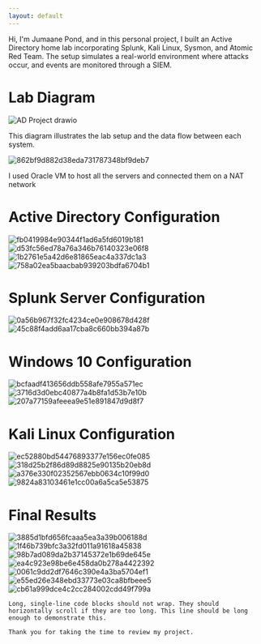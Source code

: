 ```yaml
---
layout: default
---
```


Hi, I'm Jumaane Pond, and in this personal project, I built an Active Directory home lab incorporating Splunk, Kali Linux, Sysmon, and Atomic Red Team. The setup simulates a real-world environment where attacks occur, and events are monitored through a SIEM.







# Lab Diagram

![AD Project drawio](https://github.com/user-attachments/assets/7f01f634-2d8e-44f5-a0c4-7692bd9f230f)

This diagram illustrates the lab setup and the data flow between each system. 

![862bf9d882d38eda731787348bf9deb7](https://github.com/user-attachments/assets/626561bd-6e50-4059-9897-921c8c2a1360)

I used Oracle VM to host all the servers and connected them on a NAT network

# Active Directory Configuration

![fb0419984e90344f1ad6a5fd6019b181](https://github.com/user-attachments/assets/25d5e680-4fe7-4300-9583-97110a126a1e)
![d53fc56ed78a76a346b76140323e06f8](https://github.com/user-attachments/assets/bb307381-4cfc-4575-b677-ce52bb69015d)
![1b2761e5a42d6e81865eac4a337dc1a3](https://github.com/user-attachments/assets/2f47482c-5d88-4ad1-bddb-ab4c5bff2c76)![758a02ea5baacbab939203bdfa6704b1](https://github.com/user-attachments/assets/919af5f9-610d-418b-a217-f7c72e5c0179)














# Splunk Server Configuration

![0a56b967f32fc4234ce0e908678d428f](https://github.com/user-attachments/assets/854c7420-ab2e-4903-ae1d-9ef048ca519b)
![45c88f4add6aa17cba8c660bb394a87b](https://github.com/user-attachments/assets/a37519be-7c53-4e68-b576-380002afb600)



# Windows 10 Configuration

![bcfaadf413656ddb558afe7955a571ec](https://github.com/user-attachments/assets/12fb6d1f-dcd7-4b75-879f-66ea85eb067e)
![3716d3d0ebc40877a4b8fa1d53b7e10b](https://github.com/user-attachments/assets/6c44eb4a-3a69-4a8d-80b8-4acfd1a2498d)
![207a77159afeeea9e51e891847d9d8f7](https://github.com/user-attachments/assets/0e8bd271-41eb-4686-8da6-ebb3d8b6074d)





# Kali Linux Configuration

![ec52880bd54476893377e156ec0fe085](https://github.com/user-attachments/assets/30f65528-8462-4184-ae7e-18e51e50669d)
![318d25b2f86d89d8825e90135b20eb8d](https://github.com/user-attachments/assets/9aa43855-6839-4d06-8475-a9a78687919e)
![a376e330f02352567ebb0634c10f99d0](https://github.com/user-attachments/assets/0ac30a59-51ba-4ab0-9ce1-ae090e6aec43)
![9824a83103461e1cc00a6a5ca5e53875](https://github.com/user-attachments/assets/b5a00c1f-400f-43a3-b16e-d30438e88699)




# Final Results

![3885d1bfd656fcaaa5ea3a39b006188d](https://github.com/user-attachments/assets/12a2c7a9-4f2e-49a7-a7c7-88740e1a53eb)
![1f46b739bfc3a32fd011a91618a45838](https://github.com/user-attachments/assets/4b90c5c3-412c-43dd-99b3-1171a8f6f8b5)
![98b7ad089da2b37145372e1b69de645e](https://github.com/user-attachments/assets/1d6e9e40-1dfa-40b3-911f-017a87db8bef)
![ea4c923e98be6e458da0b278a4422392](https://github.com/user-attachments/assets/d927ef14-4193-4bad-9699-e93a75fb9ef9)
![0061c9dd2df7646c390e4a3ba5704ef1](https://github.com/user-attachments/assets/1f1588fe-c747-4e0e-b5f0-5ee5188d6f33)
![e55ed26e348ebd33773e03ca8bfbeee5](https://github.com/user-attachments/assets/1af71176-b84b-4ece-aef7-1038dbd8f4dd)
![cb61a999dce4c2cc284002cdd49f799a](https://github.com/user-attachments/assets/b81b26cd-84da-41a7-bfe5-21704fa2c12a)
























```
Long, single-line code blocks should not wrap. They should horizontally scroll if they are too long. This line should be long enough to demonstrate this.
```

```
Thank you for taking the time to review my project.
```

